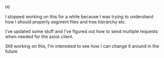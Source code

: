 HI

I stopped working on this for a while because I was trying to understand how I should properly segment files and tree hierarchy etc.   

I've updated some stuff and I've figured out how to send multiple requests when needed for the axios client.

Still working on this, I'm interested to see how I can change it around in the future